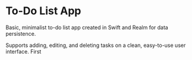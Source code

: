 # To-Do List App

Basic, minimalist to-do list app created in Swift and Realm for data persistence. 

Supports adding, editing, and deleting tasks on a clean, easy-to-use user interface. First


<!--stackedit_data:
eyJoaXN0b3J5IjpbMTg2NDU3MDY3OV19
-->